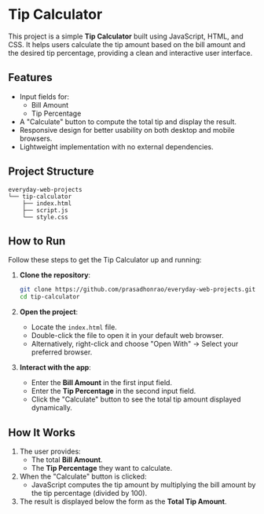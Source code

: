 # Tip Calculator

This project is a simple **Tip Calculator** built using JavaScript, HTML, and CSS. It helps users calculate the tip amount based on the bill amount and the desired tip percentage, providing a clean and interactive user interface.

## Features

- Input fields for:
  - Bill Amount
  - Tip Percentage
- A "Calculate" button to compute the total tip and display the result.
- Responsive design for better usability on both desktop and mobile browsers.
- Lightweight implementation with no external dependencies.

## Project Structure

```text
everyday-web-projects
└── tip-calculator
    ├── index.html
    ├── script.js
    └── style.css
```

## How to Run

Follow these steps to get the Tip Calculator up and running:

1. **Clone the repository**:

   ```bash
   git clone https://github.com/prasadhonrao/everyday-web-projects.git
   cd tip-calculator
   ```

2. **Open the project**:

   - Locate the `index.html` file.
   - Double-click the file to open it in your default web browser.
   - Alternatively, right-click and choose "Open With" → Select your preferred browser.

3. **Interact with the app**:
   - Enter the **Bill Amount** in the first input field.
   - Enter the **Tip Percentage** in the second input field.
   - Click the "Calculate" button to see the total tip amount displayed dynamically.

## How It Works

1. The user provides:
   - The total **Bill Amount**.
   - The **Tip Percentage** they want to calculate.
2. When the "Calculate" button is clicked:
   - JavaScript computes the tip amount by multiplying the bill amount by the tip percentage (divided by 100).
3. The result is displayed below the form as the **Total Tip Amount**.
